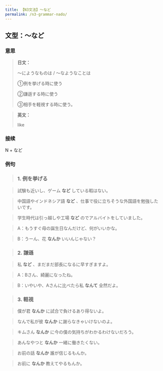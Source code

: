 ```yaml
---
title: 【N3文法】〜など
permalink: /n3-grammar-nado/
---
```


## 文型：〜など

### 意思

> **日文：**
> 
> 〜にようなものは / 〜なようなことは
> 
> ①例を挙げる時に使う
> 
> ②謙遜する時に使う
> 
> ③相手を軽視する時に使う。


> **英文：**
> 
> like


### 接续

N + など

### 例句

> ### 1\. 例を挙げる

> 試験も近いし、ゲーム **など** している暇はない。

> 中国語やインドネシア語 **など** 、仕事で役に立ちそうな外国語を勉強したいです。

> 学生時代は引っ越しや工場 **など** のでアルバイトをしていました。

> A：もうすぐ母の誕生日なんだけど、何がいいかな。

> B：うーん、花 **なんか** いいんじゃない？

> ### 2\. 謙遜

> 私 **など** 、まだまだ部長になるに早すぎますよ。

> A：Bさん、綺麗になったね。

> B：いやいや、Aさんに比べたら私 **なんて** 全然だよ。

> ### 3\. 軽視

> 僕が君 **なんか** に試合で負けるあり得ないよ。

> なんで私が彼 **なんか** に謝らなきゃいけないのよ。

> キムさん **なんか** に今の僕の気持ちがわかるわけないだろう。

> あんなやつと **なんか** 一緒に働きたくない。

> お前の話 **なんか** 誰が信じるもんか。

> お前に **なんか** 教えてやるもんか。

